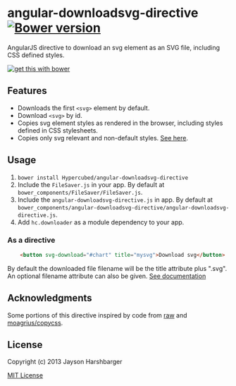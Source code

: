 angular-downloadsvg-directive [![Bower version](https://badge.fury.io/bo/angular-downloadsvg-directive.png)](http://badge.fury.io/bo/angular-downloadsvg-directive)
===

AngularJS directive to download an svg element as an SVG file, including CSS defined styles.

[![get this with bower](http://benschwarz.github.io/bower-badges/badge@2x.png)](http://bower.io/ "get this with bower")

## Features
- Downloads the first `<svg>` element by default.
- Download `<svg>` by id.
- Copies svg element styles as rendered in the browser, including styles defined in CSS stylesheets.
- Copies only svg relevant and non-default styles.  [See here](http://www.w3.org/TR/SVG/propidx.html).

## Usage
1. `bower install Hypercubed/angular-downloadsvg-directive`
2. Include the `FileSaver.js` in your app.  By default at `bower_components/FileSaver/FileSaver.js`.
3. Include the `angular-downloadsvg-directive.js` in app.  By default at `bower_components/angular-downloadsvg-directive/angular-downloadsvg-directive.js`.
4. Add `hc.downloader` as a module dependency to your app.

### As a directive

```html
	<button svg-download="#chart" title="mysvg">Download svg</button>
```

By default the downloaded file filename will be the title attribute plus ".svg".  An optional filename attribute can also be given. [See documentation](https://hypercubed.github.io/angular-downloadsvg-directive/#/api/hc.downloader.directive:svgDownload)

## Acknowledgments
Some portions of this directive inspired by code from [raw](https://github.com/densitydesign/raw/blob/master/js/directives.js) and [moagrius/copycss](https://github.com/moagrius/copycss).

## License
Copyright (c) 2013 Jayson Harshbarger

[MIT License](http://en.wikipedia.org/wiki/MIT_License)
